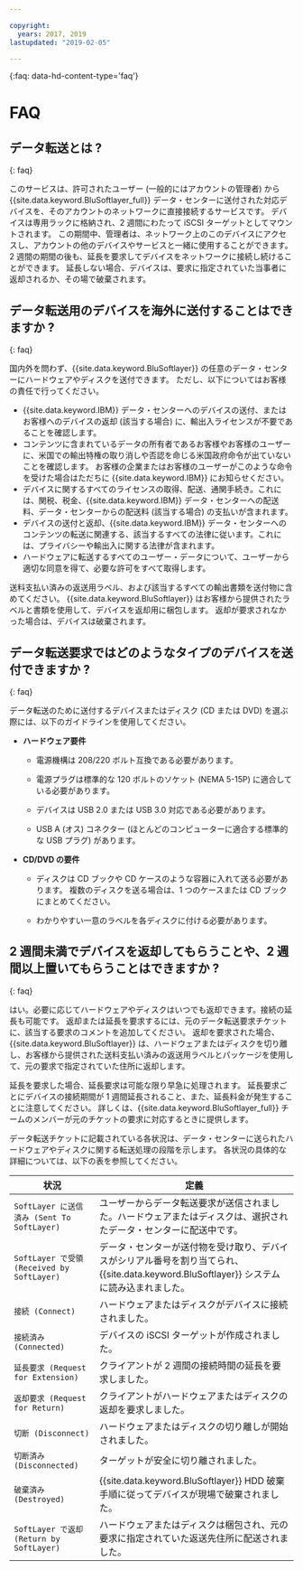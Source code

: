 ```yaml
---

copyright:
  years: 2017, 2019
lastupdated: "2019-02-05"

---
```

{:faq: data-hd-content-type='faq'}

# FAQ

## データ転送とは ?
{: faq}

このサービスは、許可されたユーザー (一般的にはアカウントの管理者) から {{site.data.keyword.BluSoftlayer_full}} データ・センターに送付された対応デバイスを、そのアカウントのネットワークに直接接続するサービスです。 デバイスは専用ラックに格納され、2 週間にわたって iSCSI ターゲットとしてマウントされます。 この期間中、管理者は、ネットワーク上のこのデバイスにアクセスし、アカウントの他のデバイスやサービスと一緒に使用することができます。 2 週間の期間の後も、延長を要求してデバイスをネットワークに接続し続けることができます。 延長しない場合、デバイスは、要求に指定されていた当事者に返却されるか、その場で破棄されます。

## データ転送用のデバイスを海外に送付することはできますか ?
{: faq}

国内外を問わず、{{site.data.keyword.BluSoftlayer}} の任意のデータ・センターにハードウェアやディスクを送付できます。 ただし、以下についてはお客様の責任で行ってください。

- {{site.data.keyword.IBM}} データ・センターへのデバイスの送付、またはお客様へのデバイスの返却 (該当する場合) に、輸出入ライセンスが不要であることを確認します。
- コンテンツに含まれているデータの所有者であるお客様やお客様のユーザーに、米国での輸出特権の取り消しや否認を命じる米国政府命令が出ていないことを確認します。 お客様の企業またはお客様のユーザーがこのような命令を受けた場合はただちに {{site.data.keyword.IBM}} にお知らせください。
- デバイスに関するすべてのライセンスの取得、配送、通関手続き。これには、関税、税金、{{site.data.keyword.IBM}} データ・センターへの配送料、データ・センターからの配送料 (該当する場合) の支払いが含まれます。
- デバイスの送付と返却、{{site.data.keyword.IBM}} データ・センターへのコンテンツの転送に関連する、該当するすべての法律に従います。これには、プライバシーや輸出入に関する法律が含まれます。
- ハードウェアに転送するすべてのユーザー・データについて、ユーザーから適切な同意を得て、必要な許可をすべて取得します。

送料支払い済みの返送用ラベル、および該当するすべての輸出書類を送付物に含めてください。 {{site.data.keyword.BluSoftlayer}} はお客様から提供されたラベルと書類を使用して、デバイスを返却用に梱包します。 返却が要求されなかった場合は、デバイスは破棄されます。


## データ転送要求ではどのようなタイプのデバイスを送付できますか ?
{: faq}

データ転送のために送付するデバイスまたはディスク (CD または DVD) を選ぶ際には、以下のガイドラインを使用してください。

- **ハードウェア要件**

   - 電源機構は 208/220 ボルト互換である必要があります。

   - 電源プラグは標準的な 120 ボルトのソケット (NEMA 5-15P) に適合している必要があります。

   - デバイスは USB 2.0 または USB 3.0 対応である必要があります。

   - USB A (オス) コネクター (ほとんどのコンピューターに適合する標準的な USB プラグ) があります。

- **CD/DVD の要件**

   - ディスクは CD ブックや CD ケースのような容器に入れて送る必要があります。 複数のディスクを送る場合は、1 つのケースまたは CD ブックにまとめてください。

   - わかりやすい一意のラベルを各ディスクに付ける必要があります。

## 2 週間未満でデバイスを返却してもらうことや、2 週間以上置いてもらうことはできますか ?
{: faq}

はい。必要に応じてハードウェアやディスクはいつでも返却できます。接続の延長も可能です。 返却または延長を要求するには、元のデータ転送要求チケットに、該当する要求のコメントを追加してください。 返却を要求された場合、{{site.data.keyword.BluSoftlayer}} は、ハードウェアまたはディスクを切り離し、お客様から提供された送料支払い済みの返送用ラベルとパッケージを使用して、元の要求で指定されていた住所に返却します。

延長を要求した場合、延長要求は可能な限り早急に処理されます。 延長要求ごとにデバイスの接続期間が 1 週間延長されること、また、延長料金が発生することに注意してください。 詳しくは、{{site.data.keyword.BluSoftlayer_full}} チームのメンバーが元のチケットの要求に対応するときに提供します。

データ転送チケットに記載されている各状況は、データ・センターに送られたハードウェアやディスクに関する転送処理の段階を示します。 各状況の具体的な詳細については、以下の表を参照してください。

|状況 	| 定義 |
|---------| -----------|
|`SoftLayer に送信済み (Sent To SoftLayer)` |ユーザーからデータ転送要求が送信されました。ハードウェアまたはディスクは、選択されたデータ・センターに配送中です。|
|`SoftLayer で受領 (Received by SoftLayer)` |	データ・センターが送付物を受け取り、デバイスがシリアル番号を割り当てられ、{{site.data.keyword.BluSoftlayer}} システムに読み込まれました。|
|`接続 (Connect)` |	ハードウェアまたはディスクがデバイスに接続されました。|
|`接続済み (Connected)` |	デバイスの iSCSI ターゲットが作成されました。|
|`延長要求 (Request for Extension)` | クライアントが 2 週間の接続時間の延長を要求しました。|
|`返却要求 (Request for Return)` | クライアントがハードウェアまたはディスクの返却を要求しました。|
|`切断 (Disconnect)` |	ハードウェアまたはディスクの切り離しが開始されました。|
|`切断済み (Disconnected)` |	ターゲットが安全に切り離されました。|
|`破棄済み (Destroyed)` | {{site.data.keyword.BluSoftlayer}} HDD 破棄手順に従ってデバイスが現場で破棄されました。|
|`SoftLayer で返却 (Return by SoftLayer)` |	ハードウェアまたはディスクは梱包され、元の要求に指定されていた返送先住所に配送されました。|
